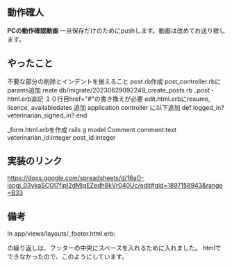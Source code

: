 ## 動作確人

<!-- PCで動かした場合の動作確人を動画で貼る or 見た目のみの作成で機能が必要ない場合は画像でOK -->
**PCの動作確認動画**
一旦保存だけのためにpushします。動画は改めてお送り致します。
## やったこと
<!-- 実装した内容を書く-->
不要な部分の削除とインデントを揃えること
post.rb作成
post_controller.rbにparams追加
reate    db/migrate/20230629092249_create_posts.rb
_post・html.erb追記 １０行目href="#"の書き換えが必要
edit.html.erbにresume, lisence, availabledates 追加
application controller に以下追加
  def logged_in?
    veterinarian_signed_in?
  end

_form.html.erbを作成
rails g model Comment comment:text veterinarian_id:integer post_id:integer

## 実装のリンク
<!-- ガントチャートのタスク対象のセルのリンクを貼る -->
https://docs.google.com/spreadsheets/d/16aO-isogj_03ykaSCOI7fjpI2dMjqEZedh8kVr040Uc/edit#gid=1897158943&range=B33
## 備考

<!-- なければ、書かなくても良い。相談事項があれば、ここに書く。-->
In app/views/layouts/_footer.html.erb:
<div class="col"></div> の繰り返しは、フッターの中央にスペースを入れるために入れました。
htmlでできなかったので、このようにしています。


